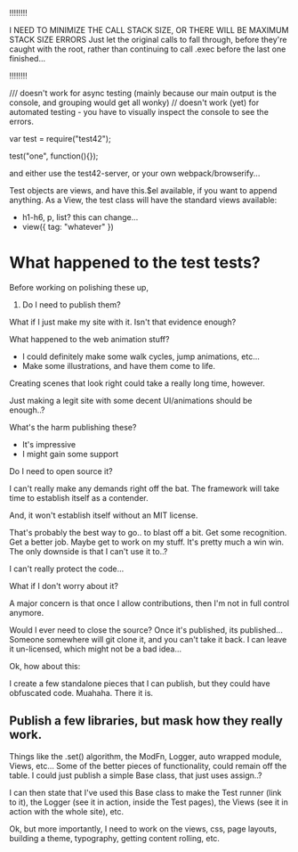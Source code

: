 !!!!!!!!

I NEED TO MINIMIZE THE CALL STACK SIZE, OR THERE WILL BE MAXIMUM STACK SIZE ERRORS
Just let the original calls to fall through, before they're caught with the root, rather than continuing to call .exec before the last one finished...

!!!!!!!!


/// doesn't work for async testing (mainly because our main output is the console, and grouping would get all wonky)
// doesn't work (yet) for automated testing - you have to visually inspect the console to see the errors.

var test = require("test42");

test("one", function(){});

and either use the test42-server, or your own webpack/browserify...


Test objects are views, and have this.$el available, if you want to append anything.
As a View, the test class will have the standard views available:
- h1-h6, p, list? this can change...
- view({ tag: "whatever" })



# What happened to the test tests?


Before working on polishing these up,

1) Do I need to publish them?

What if I just make my site with it.  Isn't that evidence enough?

What happened to the web animation stuff?
- I could definitely make some walk cycles, jump animations, etc...
- Make some illustrations, and have them come to life.

Creating scenes that look right could take a really long time, however.

Just making a legit site with some decent UI/animations should be enough..?



What's the harm publishing these?
- It's impressive
- I might gain some support

Do I need to open source it?

I can't really make any demands right off the bat.  The framework will take time to establish itself as a contender.

And, it won't establish itself without an MIT license.

That's probably the best way to go.. to blast off a bit.  Get some recognition.  Get a better job.  Maybe get to work on my stuff.  It's pretty much a win win.  The only downside is that I can't use it to..?

I can't really protect the code... 

What if I don't worry about it?

A major concern is that once I allow contributions, then I'm not in full control anymore.  


Would I ever need to close the source?
Once it's published, its published... Someone somewhere will git clone it, and you can't take it back.  I can leave it un-licensed, which might not be a bad idea...

Ok, how about this:

I create a few standalone pieces that I can publish, but they could have obfuscated code.  Muahaha.  There it is.



## Publish a few libraries, but mask how they really work.

Things like the .set() algorithm, the ModFn, Logger, auto wrapped module, Views, etc...  Some of the better pieces of functionality, could remain off the table.  I could just publish a simple Base class, that just uses assign..?

I can then state that I've used this Base class to make the Test runner (link to it), the Logger (see it in action, inside the Test pages), the Views (see it in action with the whole site), etc.


Ok, but more importantly, I need to work on the views, css, page layouts, building a theme, typography, getting content rolling, etc.